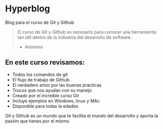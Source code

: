 # Hyperblog
Blog para el curso de Git y Github
> El curso de Git y Github es necesario para conocer una herramienta tan útil dentro de la industria del desarrollo de software.
> - Anónimo

## En este curso revisamos:
* Todos los comandos de git
* El flujo de trabajo de Github
* El verdadero amor por las buenas prácticas
* Trucos que nos ayudan con su manejo
* Creado por el increíble curso Git
* Incluye ejemplos en Windows, linux y MAc
* Disponible para todas la edades

Git y Github es un mundo que te facilita el mundo del desarrollo y aporta la pasión que tienes por el mismo.